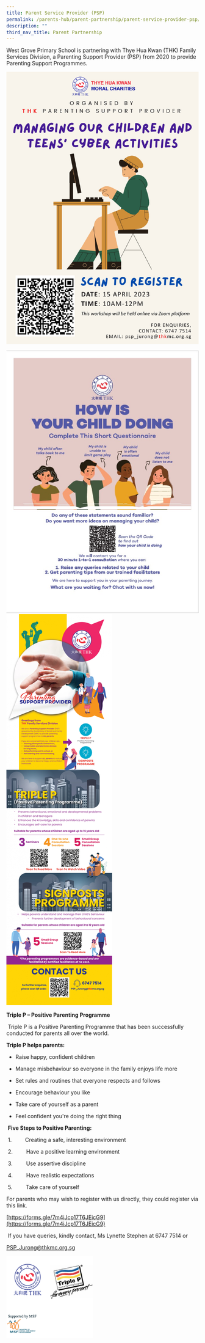 ```yaml
---
title: Parent Service Provider (PSP)
permalink: /parents-hub/parent-partnership/parent-service-provider-psp/
description: ""
third_nav_title: Parent Partnership
---
```

West Grove Primary School is partnering with Thye Hua Kwan (THK) Family Services Division, a Parenting Support Provider (PSP) from 2020 to provide Parenting Support Programmes.

![Upcoming Workshop on 15 April 2023](/images/THK%20Cyber%20Wellness%20Workshop.jpg)

![](/images/Until%202022_Pictures/THK%20PSP%20-%20How%20Is%20Your%20Child%20Doing%20Questionnaire.jpg)
![](/images/Until%202022_Pictures/THK%20FSD%20-%20PSP%20Poster.jpg)

**Triple P – Positive Parenting Programme**   

 Triple P is a Positive Parenting Programme that has been successfully conducted for parents all over the world.   

  

**Triple P helps parents:** 

* Raise happy, confident children 

* Manage misbehaviour so everyone in the family enjoys life more 

* Set rules and routines that everyone respects and follows 

* Encourage behaviour you like 
* Take care of yourself as a parent 

* Feel confident you're doing the right thing   

  

 **Five Steps to Positive Parenting:** 

 1.         Creating a safe, interesting environment 

 2.         Have a positive learning environment 

 3.         Use assertive discipline 

 4.         Have realistic expectations 

 5.         Take care of yourself   

  

For parents who may wish to register with us directly, they could register via this link.  

[https://forms.gle/7m4iJcp17T6JEicG9](https://forms.gle/7m4iJcp17T6JEicG9)

  

 If you have queries, kindly contact, Ms Lynette Stephen at 6747 7514 or 

[PSP\_Jurong@thkmc.org.sg](mailto:PSP_Jurong@thkmc.org.sg)

<img src="/images/Until%202022_Pictures/psp.png" 
     style="width:45%">